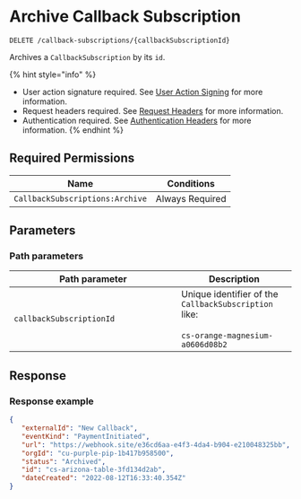 # Archive Callback Subscription

`DELETE /callback-subscriptions/{callbackSubscriptionId}`

Archives a `CallbackSubscription` by its `id`.

{% hint style="info" %}
* User action signature required. See [User Action Signing](../authentication/user-action-signing/) for more information.
* Request headers required. See [Request Headers](../../getting-started/request-headers.md) for more information.
* Authentication required. See [Authentication Headers](../../getting-started/request-headers.md#authentication-headers) for more information.
{% endhint %}

## Required Permissions

| Name                            | Conditions      |
| ------------------------------- | --------------- |
| `CallbackSubscriptions:Archive` | Always Required |

## Parameters <a href="#request-body" id="request-body"></a>

### Path parameters <a href="#path-parameters" id="path-parameters"></a>

<table><thead><tr><th width="283">Path parameter</th><th>Description</th></tr></thead><tbody><tr><td><code>callbackSubscriptionId</code></td><td>Unique identifier of the <code>CallbackSubscription</code> like:<br><br><code>cs-orange-magnesium-a0606d08b2</code></td></tr></tbody></table>

## Response <a href="#response" id="response"></a>

### Response example <a href="#response-example" id="response-example"></a>

```json
{
   "externalId": "New Callback",
   "eventKind": "PaymentInitiated",
   "url": "https://webhook.site/e36cd6aa-e4f3-4da4-b904-e210048325bb",
   "orgId": "cu-purple-pip-1b417b958500",
   "status": "Archived",
   "id": "cs-arizona-table-3fd134d2ab",
   "dateCreated": "2022-08-12T16:33:40.354Z"
}
```

